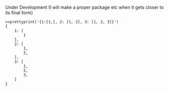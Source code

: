 Under Development (I will make a proper package etc when it gets closer to its final form)

```
>>prettyprint('{1:[1,], 2: [1, 2], 3: [1, 2, 3]}')
{
    1: [
        1
    ],
    2: [
        1,
        2,
    ],
    3: [
        1,
        2,
        3,
    ]
}
```
